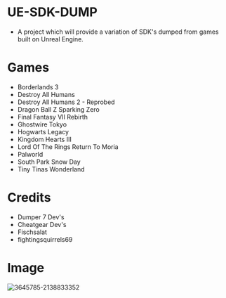 # UE-SDK-DUMP
- A project which will provide a variation of SDK's dumped from games built on Unreal Engine. 

# Games

- Borderlands 3
- Destroy All Humans
- Destroy All Humans 2 - Reprobed
- Dragon Ball Z Sparking Zero
- Final Fantasy VII Rebirth
- Ghostwire Tokyo
- Hogwarts Legacy
- Kingdom Hearts III
- Lord Of The Rings Return To Moria
- Palworld
- South Park Snow Day
- Tiny Tinas Wonderland

# Credits
- Dumper 7 Dev's
- Cheatgear Dev's
- Fischsalat
- fightingsquirrels69

# Image
![3645785-2138833352](https://github.com/user-attachments/assets/9efcab84-b4f6-4022-a92c-160e00d28cb3)

